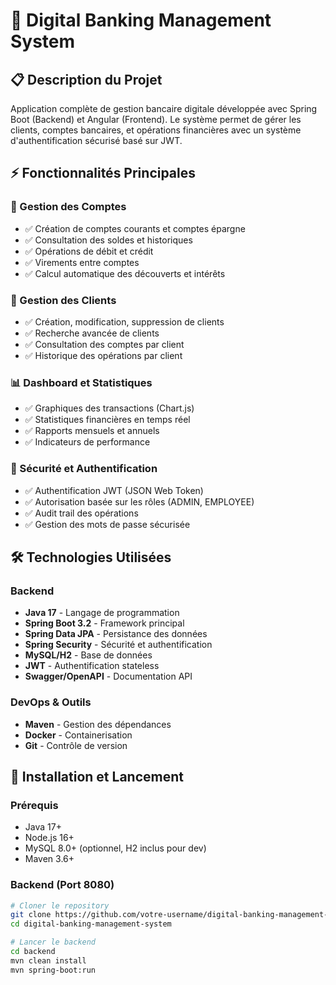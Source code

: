 # 🏦 Digital Banking Management System

## 📋 Description du Projet

Application complète de gestion bancaire digitale développée avec Spring Boot (Backend) et Angular (Frontend). Le système permet de gérer les clients, comptes bancaires, et opérations financières avec un système d'authentification sécurisé basé sur JWT.

## ⚡ Fonctionnalités Principales

### 🎯 Gestion des Comptes
- ✅ Création de comptes courants et comptes épargne
- ✅ Consultation des soldes et historiques
- ✅ Opérations de débit et crédit
- ✅ Virements entre comptes
- ✅ Calcul automatique des découverts et intérêts

### 👥 Gestion des Clients
- ✅ Création, modification, suppression de clients
- ✅ Recherche avancée de clients
- ✅ Consultation des comptes par client
- ✅ Historique des opérations par client

### 📊 Dashboard et Statistiques
- ✅ Graphiques des transactions (Chart.js)
- ✅ Statistiques financières en temps réel
- ✅ Rapports mensuels et annuels
- ✅ Indicateurs de performance

### 🔐 Sécurité et Authentification
- ✅ Authentification JWT (JSON Web Token)
- ✅ Autorisation basée sur les rôles (ADMIN, EMPLOYEE)
- ✅ Audit trail des opérations
- ✅ Gestion des mots de passe sécurisée

## 🛠️ Technologies Utilisées

### Backend
- **Java 17** - Langage de programmation
- **Spring Boot 3.2** - Framework principal
- **Spring Data JPA** - Persistance des données
- **Spring Security** - Sécurité et authentification
- **MySQL/H2** - Base de données
- **JWT** - Authentification stateless
- **Swagger/OpenAPI** - Documentation API


### DevOps & Outils
- **Maven** - Gestion des dépendances
- **Docker** - Containerisation
- **Git** - Contrôle de version

## 🚀 Installation et Lancement

### Prérequis
- Java 17+
- Node.js 16+
- MySQL 8.0+ (optionnel, H2 inclus pour dev)
- Maven 3.6+

### Backend (Port 8080)
```bash
# Cloner le repository
git clone https://github.com/votre-username/digital-banking-management-system.git
cd digital-banking-management-system

# Lancer le backend
cd backend
mvn clean install
mvn spring-boot:run

